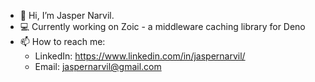 - 👋 Hi, I’m Jasper Narvil.
- 💻 Currently working on Zoic - a middleware caching library for Deno
- 📫 How to reach me: 
  - LinkedIn: https://www.linkedin.com/in/jaspernarvil/
  - Email: jaspernarvil@gmail.com
